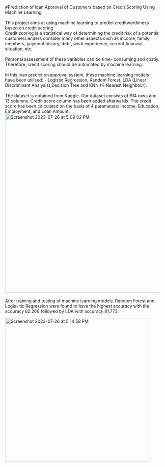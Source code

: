 #Prediction of loan Approval of Customers based on Credit Scoring Using Machine Learning<br><br>
 This project aims at using machine learning to predict creditworthiness based on credit scoring.<br>
Credit scoring is a statistical way of determining the credit risk of a potential customer.Lenders consider many other aspects such as income, family members, payment history, debt, work experience, current financial situation, etc.<br> <br>Personal assessment of these variables can be time- consuming and costly. Therefore, credit scoring should be automated by machine learning.<br><br>
In this loan prediction approval system, these machine learning models have been utilised: - Logistic Regression, Random Forest, LDA (Linear Discriminant Analysis),Decision Tree and KNN (K-Nearest Neighbour).
<br><br>
The dataset is obtained from Kaggle. Our dataset consists of 614 rows and 13 columns. Credit score column has been added afterwards. The credit score has been calculated on the basis of 4 parameters: Income, Education, Employment, and Loan Amount.
<br><img width="584" alt="Screenshot 2023-07-26 at 5 09 02 PM" src="https://github.com/dsgreen2/Prediction-of-loan-approval-of-customers-based-on-Credit-Scoring-Using-Machine-Learning/assets/106010465/083aff91-85fd-4b59-9b34-ecd4b8704e19">
<br><br>
After training and testing of machine learning models. Random Forest and Logis- tic Regression were found to have the highest accuracy with the accuracy 82.266 followed by LDA with accuracy 81.773.<br>

<img width="469" alt="Screenshot 2023-07-26 at 5 14 58 PM" src="https://github.com/dsgreen2/Prediction-of-loan-approval-of-customers-based-on-Credit-Scoring-Using-Machine-Learning/assets/106010465/754efcaa-a702-4d19-8f5d-6fd642e56542">


